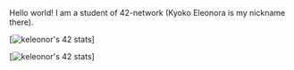 Hello world! I am a student of 42-network (Kyoko Eleonora is my nickname there).

[![keleonor's 42 stats](https://badge42.herokuapp.com/api/stats/keleonor)]

[![keleonor's 42 stats](https://badge42.herokuapp.com/api/stats/keleonor?cursus=C%20Piscine)]

